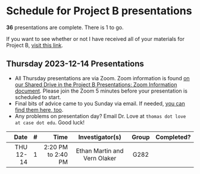 # Schedule for Project B presentations

**36** presentations are complete. There is 1 to go.

If you want to see whether or not I have received all of your materials for Project B, [visit this link](https://github.com/THOMASELOVE/431-classes-2023/blob/main/projB/submission_status.md).

## Thursday 2023-12-14 Presentations

- All Thursday presentations are via Zoom. Zoom information is found [on our Shared Drive in the Project B Presentations: Zoom Information document](https://docs.google.com/document/d/1ARSzHgUeoPW45ljzvecc46pHzUEQvjpDARB0a4-5418/edit?usp=sharing). Please join the Zoom 5 minutes before your presentation is scheduled to start.
- Final bits of advice came to you Sunday via email. If needed, [you can find them here, too](https://github.com/THOMASELOVE/431-classes-2023/blob/main/projB/final_presentation_advice.md).
- Any problems on presentation day? Email Dr. Love at `thomas dot love at case dot edu`. Good luck!

Date | # | Time | Investigator(s) | Group | Completed?
---------: | :-: | --------: | :---------------------------------: | :-----: | :------:
THU 12-14 | 1 | 2:20 PM to 2:40 PM | Ethan Martin and Vern Olaker | G282

